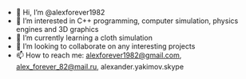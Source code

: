 - 👋 Hi, I’m @alexforever1982
- 👀 I’m interested in C++ programming, computer simulation, physics engines and 3D graphics
- 🌱 I’m currently learning a cloth simulation
- 💞️ I’m looking to collaborate on any interesting projects
- 📫 How to reach me: alexforever1982@gmail.com, alex_forever_82@mail.ru, alexander.yakimov.skype

<!---
alexforever1982/alexforever1982 is a ✨ special ✨ repository because its `README.md` (this file) appears on your GitHub profile.
You can click the Preview link to take a look at your changes.
--->
